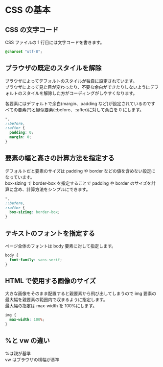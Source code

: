# CSS の基本

## CSS の文字コード

CSS ファイルの 1 行目には文字コードを書きます。

```css
@charset "utf-8";
```

## ブラウザの既定のスタイルを解除

ブラウザによってデフォルトのスタイルが独自に設定されています。  
ブラウザによって見た目が変わったり、不要な余白ができたりしないようにデフォルトのスタイルを解除した方がコーディングがしやすくなります。

各要素にはデフォルトで余白(margin、padding など)が設定されているのですべての要素(\*)と疑似要素(::before、::after)に対して余白を 0 にします。

```css
*,
::before,
::after {
  padding: 0;
  margin: 0;
}
```

## 要素の幅と高さの計算方法を指定する

デフォルトだと要素のサイズは padding や border などの値を含めない設定になっています。  
box-sizing で border-box を指定することで padding や border のサイズを計算に含め、計算方法をシンプルにできます。

```css
*,
::before,
::after {
  box-sizing: border-box;
}
```

## テキストのフォントを指定する

ページ全体のフォントは body 要素に対して指定します。

```css
body {
  font-family: sans-serif;
}
```

## HTML で使用する画像のサイズ

大きな画像をそのまま配置すると親要素から飛び出してしまうので img 要素の最大幅を親要素の範囲内で収まるように指定します。  
最大幅の指定は max-width を 100%にします。

```css
img {
  max-width: 100%;
}
```

## %と vw の違い

%は親が基準  
vw はブラウザの横幅が基準
